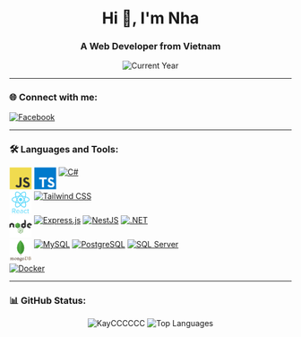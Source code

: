 <h1 align="center">Hi 👋, I'm Nha</h1>
<h3 align="center">A Web Developer from Vietnam</h3>

<p align="center">
  <img src="https://img.shields.io/badge/Current%20Year-Final%20Year%20at%20FPT%20HCMC-brightgreen" alt="Current Year" />
</p>

---

<h3 align="left">🌐 Connect with me:</h3>
<p align="left">
  <a href="https://www.facebook.com/nguyenngothanhnha?locale=vi_VN" target="_blank">
    <img src="https://raw.githubusercontent.com/rahuldkjain/github-profile-readme-generator/master/src/images/icons/Social/facebook.svg" alt="Facebook" height="30" width="40" />
  </a>
</p>

---

<h3 align="left">🛠 Languages and Tools:</h3>
<p align="left">
  <div style="display: flex; gap:4px; flex-wrap: wrap;">
    <a href="https://developer.mozilla.org/en-US/docs/Web/JavaScript" target="_blank" rel="noreferrer" title="JavaScript: A versatile programming language for web development">
      <img src="https://raw.githubusercontent.com/devicons/devicon/master/icons/javascript/javascript-original.svg" alt="JavaScript" width="40" height="40"/>
    </a>
    <a href="https://www.typescriptlang.org/" target="_blank" rel="noreferrer" title="TypeScript: A superset of JavaScript that adds static types">
      <img src="https://raw.githubusercontent.com/devicons/devicon/master/icons/typescript/typescript-original.svg" alt="TypeScript" width="40" height="40"/>
    </a>
    <a href="https://docs.microsoft.com/en-us/dotnet/csharp/" target="_blank" rel="noreferrer" title="C#: A modern object-oriented programming language developed by Microsoft">
      <img src="https://upload.wikimedia.org/wikipedia/commons/thumb/d/d2/C_Sharp_Logo_2023.svg/640px-C_Sharp_Logo_2023.svg.png" alt="C#" width="40" height="40"/>
    </a>
  </div>
  
  <div style="display: flex; gap:4px; flex-wrap: wrap;">
    <a href="https://reactjs.org/" target="_blank" rel="noreferrer" title="React: A JavaScript library for building user interfaces">
      <img src="https://raw.githubusercontent.com/devicons/devicon/master/icons/react/react-original-wordmark.svg" alt="React" width="40" height="40"/>
    </a>
    <a href="https://tailwindcss.com/" target="_blank" rel="noreferrer" title="Tailwind CSS: A utility-first CSS framework for rapid UI development">
      <img src="https://www.vectorlogo.zone/logos/tailwindcss/tailwindcss-icon.svg" alt="Tailwind CSS" width="40" height="40"/>
    </a>
  </div>

  <div style="display: flex; gap:4px; flex-wrap: wrap;">
    <a href="https://nodejs.org" target="_blank" rel="noreferrer" title="Node.js: JavaScript runtime built on Chrome's V8 engine for building server-side applications">
      <img src="https://raw.githubusercontent.com/devicons/devicon/master/icons/nodejs/nodejs-original-wordmark.svg" alt="Node.js" width="40" height="40"/>
    </a>
    <a href="https://expressjs.com/" target="_blank" rel="noreferrer" title="Express.js: A minimal and flexible Node.js web application framework">
      <img src="https://adware-technologies.s3.amazonaws.com/uploads/technology/thumbnail/20/express-js.png" alt="Express.js" width="40" height="40"/>
    </a>
    <a href="https://nestjs.com/" target="_blank" rel="noreferrer" title="NestJS: A progressive Node.js framework for building efficient and scalable server-side applications">
      <img src="https://nestjs.com/logo-small-gradient.76616405.svg" alt="NestJS" width="40" height="40"/>
    </a>
    <a href="https://dotnet.microsoft.com/" target="_blank" rel="noreferrer" title=".NET: A free, cross-platform, open-source developer platform for building various applications">
      <img src="https://upload.wikimedia.org/wikipedia/commons/thumb/e/ee/.NET_Core_Logo.svg/2048px-.NET_Core_Logo.svg.png" alt=".NET" width="40" height="40"/>
    </a>
  </div>

  <div style="display: flex; gap:4px; flex-wrap: wrap;">
    <a href="https://www.mongodb.com/" target="_blank" rel="noreferrer" title="MongoDB: A NoSQL database for modern applications">
      <img src="https://raw.githubusercontent.com/devicons/devicon/master/icons/mongodb/mongodb-original-wordmark.svg" alt="MongoDB" width="40" height="40"/>
    </a>
    <a href="https://www.mysql.com/" target="_blank" rel="noreferrer" title="MySQL: An open-source relational database management system">
      <img src="https://labs.mysql.com/common/logos/mysql-logo.svg?v2" alt="MySQL" width="40" height="40"/>
    </a>
    <a href="https://www.postgresql.org/" target="_blank" rel="noreferrer" title="PostgreSQL: An advanced, open-source relational database">
      <img src="https://www.postgresql.org/media/img/about/press/elephant.png" alt="PostgreSQL" width="40" height="40"/>
    </a>
    <a href="https://www.microsoft.com/en-us/sql-server" target="_blank" rel="noreferrer" title="SQL Server: A relational database management system developed by Microsoft">
      <img src="https://lennox-it.uk/wp-content/uploads/2015/12/SQL-Server-20121.png" alt="SQL Server" width="40" height="40"/>
    </a>
  </div>

  <div style="display: flex; gap:4px; flex-wrap: wrap;">
    <a href="https://www.docker.com/" target="_blank" rel="noreferrer" title="Docker: A platform for developing, shipping, and running applications in containers">
      <img src="https://static-00.iconduck.com/assets.00/docker-icon-2048x2048-5mc7mvtn.png" alt="Docker" width="40" height="40"/>
    </a>
  </div>
</p>

---

<h3 align="left">📊 GitHub Status:</h3>
<p align="center">
<!-- <img src="https://github-readme-stats.vercel.app/api?username=KayCCCCCC&show_icons=true&hide_title=true&count_private=true&include_all_commits=true&theme=radical&token=${{ secrets.PAT_TOKEN }}" alt="KayCCCCCC" /> -->
<img src="https://github-readme-stats.vercel.app/api?username=NguyenNgoThanhNha&show_icons=true&hide_title=true&include_all_commits=true&theme=radical" alt="KayCCCCCC" />



  <img src="https://github-readme-stats.vercel.app/api/top-langs?username=NguyenNgoThanhNha&show_icons=true&locale=en&layout=compact&hide=css,ejs,scss&langs_count=10&theme=radical" alt="Top Languages" />
</p>
